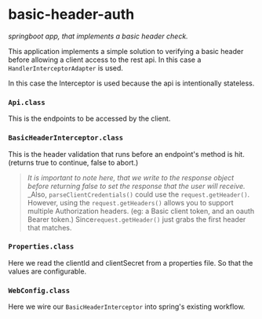 # basic-header-auth
_springboot app, that implements a basic header check._

This application implements a simple solution to verifying a basic header before allowing a client access to the rest api.
In this case a `HandlerInterceptorAdapter` is used.

In this case the Interceptor is used because the api is intentionally stateless.


### `Api.class`
This is the endpoints to be accessed by the client.

### `BasicHeaderInterceptor.class`
This is the header validation that runs before an endpoint's method is hit. (returns true to continue, false to abort.)
> _It is important to note here, that we write to the response object before returning false to set the response that the user will receive._
> _Also, `parseClientCredentials()` could use the `request.getHeader()`. However, using the `request.getHeaders()` allows you to support multiple Authorization headers. (eg: a Basic client token, and an oauth Bearer token.)
> Since`request.getHeader()` just grabs the first header that matches.

### `Properties.class`
Here we read the clientId and clientSecret from a properties file. So that the values are configurable.

### `WebConfig.class`
Here we wire our `BasicHeaderInterceptor` into spring's existing workflow.
